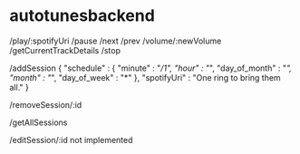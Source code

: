 # autotunesbackend


/play/:spotifyUri
/pause
/next
/prev
/volume/:newVolume
/getCurrentTrackDetails
/stop

/addSession
  {
    "schedule" : {
      "minute" : "*/1",
          "hour" : "*",
          "day_of_month" : "*",
          "month" : "*",
          "day_of_week" : "*"
    },
    "spotifyUri" : "One ring to bring them all."
  }
  
/removeSession/:id

/getAllSessions

/editSession/:id
  not implemented

